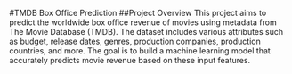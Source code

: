 #TMDB Box Office Prediction
##Project Overview
This project aims to predict the worldwide box office revenue of movies using metadata from The Movie Database (TMDB). The dataset includes various attributes such as budget, release dates, genres, production companies, production countries, and more. The goal is to build a machine learning model that accurately predicts movie revenue based on these input features.

